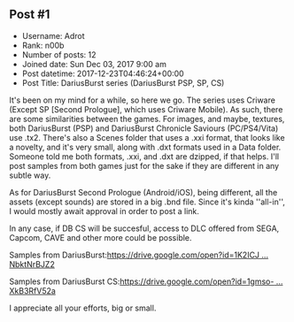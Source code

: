## Post #1
- Username: Adrot
- Rank: n00b
- Number of posts: 12
- Joined date: Sun Dec 03, 2017 9:00 am
- Post datetime: 2017-12-23T04:46:24+00:00
- Post Title: DariusBurst series (DariusBurst PSP, SP, CS)

It's been on my mind for a while, so here we go.
The series uses Criware (Except SP [Second Prologue], which uses Criware Mobile).
As such, there are some similarities between the games.
For images, and maybe, textures, both DariusBurst (PSP) and DariusBurst Chronicle Saviours (PC/PS4/Vita) use .tx2.
There's also a Scenes folder that uses a .xxi format, that looks like a novelty, and it's very small, along with .dxt formats used in a Data folder. Someone told me both formats, .xxi, and .dxt are dzipped, if that helps. I'll post samples from both games just for the sake if they are different in any subtle way.

As for DariusBurst Second Prologue (Android/iOS), being different, all the assets (except sounds) are stored in a big .bnd file. Since it's kinda ''all-in'', I would mostly await approval in order to post a link.

In any case, if DB CS will be succesful, access to DLC offered from SEGA, Capcom, CAVE and other more could be possible.

Samples from DariusBurst:[https://drive.google.com/open?id=1K2ICJ ... NbktNrBJZ2](https://drive.google.com/open?id=1K2ICJuCfJ2FDS--PlE84p7NbktNrBJZ2)

Samples from DariusBurst CS:[https://drive.google.com/open?id=1gmso- ... XkB3RfV52a](https://drive.google.com/open?id=1gmso-vlUNSA8B5dErT0NY4XkB3RfV52a)

I appreciate all your efforts, big or small.
